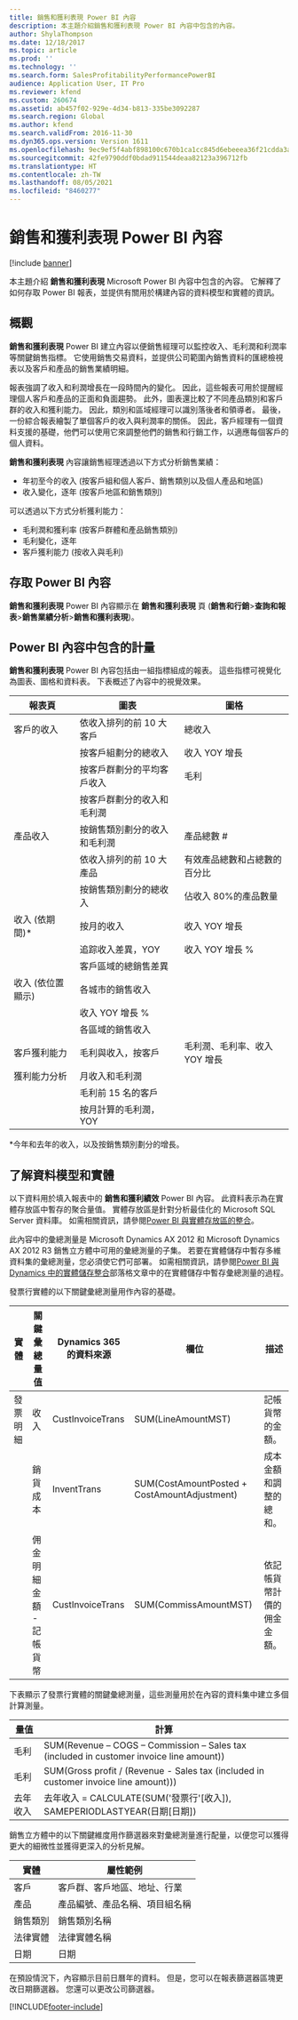 ```yaml
---
title: 銷售和獲利表現 Power BI 內容
description: 本主題介紹銷售和獲利表現 Power BI 內容中包含的內容。
author: ShylaThompson
ms.date: 12/18/2017
ms.topic: article
ms.prod: ''
ms.technology: ''
ms.search.form: SalesProfitabilityPerformancePowerBI
audience: Application User, IT Pro
ms.reviewer: kfend
ms.custom: 260674
ms.assetid: ab457f02-929e-4d34-b813-335be3092287
ms.search.region: Global
ms.author: kfend
ms.search.validFrom: 2016-11-30
ms.dyn365.ops.version: Version 1611
ms.openlocfilehash: 9ec9ef5f4abf898100c670b1ca1cc845d6ebeeea36f21cdda3a9b7d3f1027d4e
ms.sourcegitcommit: 42fe9790ddf0bdad911544deaa82123a396712fb
ms.translationtype: HT
ms.contentlocale: zh-TW
ms.lasthandoff: 08/05/2021
ms.locfileid: "8460277"
---
```

# <a name="sales-and-profitability-performance-power-bi-content"></a>銷售和獲利表現 Power BI 內容

[!include [banner](../includes/banner.md)]

本主題介紹 **銷售和獲利表現** Microsoft Power BI 內容中包含的內容。 它解釋了如何存取 Power BI 報表，並提供有關用於構建內容的資料模型和實體的資訊。

## <a name="overview"></a>概觀

**銷售和獲利表現** Power BI 建立內容以便銷售經理可以監控收入、毛利潤和利潤率等關鍵銷售指標。 它使用銷售交易資料，並提供公司範圍內銷售資料的匯總檢視表以及客戶和產品的銷售業績明細。

報表強調了收入和利潤增長在一段時間內的變化。 因此，這些報表可用於提醒經理個人客戶和產品的正面和負面趨勢。 此外，圖表還比較了不同產品類別和客戶群的收入和獲利能力。 因此，類別和區域經理可以識別落後者和領導者。 最後，一份綜合報表繪製了單個客戶的收入與利潤率的關係。 因此，客戶經理有一個資料支援的基礎，他們可以使用它來調整他們的銷售和行銷工作，以適應每個客戶的個人資料。

**銷售和獲利表現** 內容讓銷售經理透過以下方式分析銷售業績：

- 年初至今的收入 (按客戶組和個人客戶、銷售類別以及個人產品和地區)
- 收入變化，逐年 (按客戶地區和銷售類別)

可以透過以下方式分析獲利能力：

- 毛利潤和獲利率 (按客戶群體和產品銷售類別)
- 毛利變化，逐年
- 客戶獲利能力 (按收入與毛利)

## <a name="accessing-the-power-bi-content"></a>存取 Power BI 內容
**銷售和獲利表現** Power BI 內容顯示在 **銷售和獲利表現** 頁 (**銷售和行銷**\>**查詢和報表**\>**銷售業績分析**\>**銷售和獲利表現**)。

## <a name="metrics-that-are-included-in-the-power-bi-content"></a>Power BI 內容中包含的計量
**銷售和獲利表現** Power BI 內容包括由一組指標組成的報表。 這些指標可視覺化為圖表、圖格和資料表。 下表概述了內容中的視覺效果。

| 報表頁            | 圖表                                     | 圖格                                                   |
|------------------------|--------------------------------------------|---------------------------------------------------------|
| 客戶的收入    | 依收入排列的前 10 大客戶                | 總收入                                           |
|                        | 按客戶組劃分的總收入            | 收入 YOY 增長                                      |
|                        | 按客戶群劃分的平均客戶收入 | 毛利                                            |
|                        | 按客戶群劃分的收入和毛利潤   |                                                         |
| 產品收入     | 按銷售類別劃分的收入和毛利潤   | 產品總數 \#                                    |
|                        | 依收入排列的前 10 大產品                 | 有效產品總數和占總數的百分比 |
|                        | 按銷售類別劃分的總收入            | 佔收入 80%的產品數量           |
| 收入 (依期間)\*    | 按月的收入                           | 收入 YOY 增長                                      |
|                        | 追踪收入差異，YOY             | 收入 YOY 增長 %                                    |
|                        | 客戶區域的總銷售差異    |                                                         |
| 收入 (依位置顯示)    | 各城市的銷售收入                      |                                                         |
|                        | 收入 YOY 增長 %                       |                                                         |
|                        | 各區域的銷售收入                    |                                                         |
| 客戶獲利能力 | 毛利與收入，按客戶   | 毛利潤、毛利率、收入 YOY 增長          |
| 獲利能力分析 | 月收入和毛利潤          |                                                         |
|                        | 毛利前 15 名的客戶           |                                                         |
|                        | 按月計算的毛利潤，YOY                 |                                                         |

\*今年和去年的收入，以及按銷售類別劃分的增長。

## <a name="understanding-the-data-model-and-entities"></a>了解資料模型和實體
以下資料用於填入報表中的 **銷售和獲利績效** Power BI 內容。 此資料表示為在實體存放區中暫存的聚合量值。 實體存放區是針對分析最佳化的 Microsoft SQL Server 資料庫。 如需相關資訊，請參閱[Power BI 與實體存放區的整合](power-bi-integration-entity-store.md)。

此內容中的彙總測量是 Microsoft Dynamics AX 2012 和 Microsoft Dynamics AX 2012 R3 銷售立方體中可用的彙總測量的子集。 若要在實體儲存中暫存多維資料集的彙總測量，您必須使它們可部署。 如需相關資訊，請參閱[Power BI 與 Dynamics 中的實體儲存整合](/archive/blogs/dynamicsaxbi/power-bi-integration-with-entity-store-in-dynamics-ax-7-may-update)部落格文章中的在實體儲存中暫存彙總測量的過程。

發票行實體的以下關鍵彙總測量用作內容的基礎。

| 實體        | 關鍵彙總量值                   | Dynamics 365 的資料來源 | 欄位                                        | 描述                                       |
|---------------|----------------------------------------------|------------------------------|----------------------------------------------|---------------------------------------------------|
| 發票明細 | 收入                                      | CustInvoiceTrans             | SUM(LineAmountMST)                           | 記帳貨幣的金額。            |
|               | 銷貨成本                           | InventTrans                  | SUM(CostAmountPosted + CostAmountAdjustment) | 成本金額和調整的總和。    |
|               | 佣金明細金額 - 記帳貨幣 | CustInvoiceTrans             | SUM(CommissAmountMST)                        | 依記帳貨幣計價的佣金金額。 |

下表顯示了發票行實體的關鍵彙總測量，這些測量用於在內容的資料集中建立多個計算測量。

| 量值           | 計算                                                                                      |
|-------------------|--------------------------------------------------------------------------------------------------|
| 毛利      | SUM(Revenue – COGS – Commission – Sales tax (included in customer invoice line amount))          |
| 毛利      | SUM(Gross profit / (Revenue - Sales tax (included in customer invoice line amount)))             |
| 去年收入 | 去年收入 = CALCULATE(SUM('發票行'\[收入\]), SAMEPERIODLASTYEAR(日期\[日期\]) |

銷售立方體中的以下關鍵維度用作篩選器來對彙總測量進行配量，以便您可以獲得更大的細微性並獲得更深入的分析見解。

| 實體           | 屬性範例                               |
|------------------|------------------------------------------------------|
| 客戶        | 客戶群、客戶地區、地址、行業 |
| 產品         | 產品編號、產品名稱、項目組名稱       |
| 銷售類別 | 銷售類別名稱                                 |
| 法律實體   | 法律實體名稱                                   |
| 日期            | 日期                                                |

在預設情況下，內容顯示目前日曆年的資料。 但是，您可以在報表篩選器區塊更改日期篩選器。 您還可以更改公司篩選器。


[!INCLUDE[footer-include](../../../includes/footer-banner.md)]